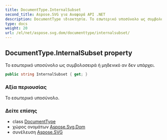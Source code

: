 ```yaml
---
title: DocumentType.InternalSubset
second_title: Aspose.SVG για Αναφορά API .NET
description: DocumentType ιδιοκτησία. Το εσωτερικό υποσύνολο ως συμβολοσειρά ή μηδενικό αν δεν υπάρχει.
type: docs
weight: 20
url: /el/net/aspose.svg.dom/documenttype/internalsubset/
---
```

## DocumentType.InternalSubset property

Το εσωτερικό υποσύνολο ως συμβολοσειρά ή μηδενικό αν δεν υπάρχει.

```csharp
public string InternalSubset { get; }
```

### Αξία περιουσίας

Το εσωτερικό υποσύνολο.

### Δείτε επίσης

* class [DocumentType](../)
* χώρος ονομάτων [Aspose.Svg.Dom](../../documenttype/)
* συνέλευση [Aspose.SVG](../../../)



